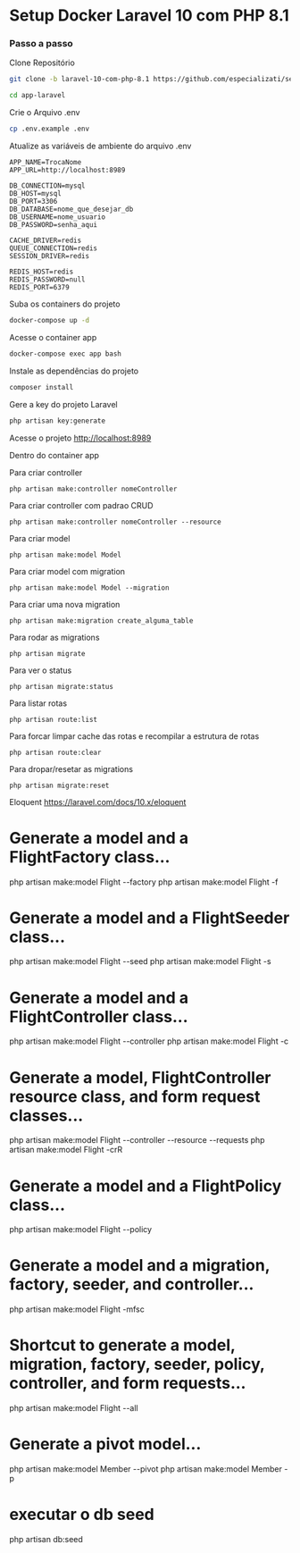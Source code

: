 
# Setup Docker Laravel 10 com PHP 8.1

### Passo a passo
Clone Repositório
```sh
git clone -b laravel-10-com-php-8.1 https://github.com/especializati/setup-docker-laravel.git app-laravel
```
```sh
cd app-laravel
```


Crie o Arquivo .env
```sh
cp .env.example .env
```


Atualize as variáveis de ambiente do arquivo .env
```dosini
APP_NAME=TrocaNome
APP_URL=http://localhost:8989

DB_CONNECTION=mysql
DB_HOST=mysql
DB_PORT=3306
DB_DATABASE=nome_que_desejar_db
DB_USERNAME=nome_usuario
DB_PASSWORD=senha_aqui

CACHE_DRIVER=redis
QUEUE_CONNECTION=redis
SESSION_DRIVER=redis

REDIS_HOST=redis
REDIS_PASSWORD=null
REDIS_PORT=6379
```


Suba os containers do projeto
```sh
docker-compose up -d
```


Acesse o container app
```sh
docker-compose exec app bash
```


Instale as dependências do projeto
```sh
composer install
```


Gere a key do projeto Laravel
```sh
php artisan key:generate
```


Acesse o projeto
[http://localhost:8989](http://localhost:8989)


Dentro do container app

Para criar controller
```
php artisan make:controller nomeController
```

Para criar controller com padrao CRUD
```
php artisan make:controller nomeController --resource
```

Para criar model
```
php artisan make:model Model
```

Para criar model com migration
```
php artisan make:model Model --migration
```

Para criar uma nova migration
```
php artisan make:migration create_alguma_table
```

Para rodar as migrations
```
php artisan migrate
```

Para ver o status
```
php artisan migrate:status
```

Para listar rotas
```
php artisan route:list
```

Para forcar limpar cache das rotas e recompilar a estrutura de rotas
```
php artisan route:clear
```

Para dropar/resetar as migrations
```
php artisan migrate:reset
```

Eloquent
https://laravel.com/docs/10.x/eloquent
# Generate a model and a FlightFactory class...
php artisan make:model Flight --factory
php artisan make:model Flight -f
 
# Generate a model and a FlightSeeder class...
php artisan make:model Flight --seed
php artisan make:model Flight -s
 
# Generate a model and a FlightController class...
php artisan make:model Flight --controller
php artisan make:model Flight -c
 
# Generate a model, FlightController resource class, and form request classes...
php artisan make:model Flight --controller --resource --requests
php artisan make:model Flight -crR
 
# Generate a model and a FlightPolicy class...
php artisan make:model Flight --policy
 
# Generate a model and a migration, factory, seeder, and controller...
php artisan make:model Flight -mfsc
 
# Shortcut to generate a model, migration, factory, seeder, policy, controller, and form requests...
php artisan make:model Flight --all
 
# Generate a pivot model...
php artisan make:model Member --pivot
php artisan make:model Member -p

# executar o db seed
php artisan db:seed